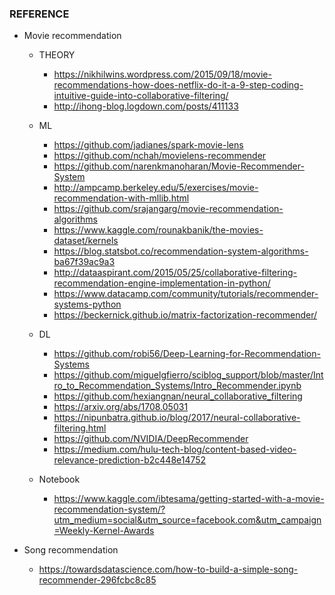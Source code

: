 ### REFERENCE

- Movie recommendation 
	- THEORY 
		- https://nikhilwins.wordpress.com/2015/09/18/movie-recommendations-how-does-netflix-do-it-a-9-step-coding-intuitive-guide-into-collaborative-filtering/
		- http://ihong-blog.logdown.com/posts/411133
	- ML 
		- https://github.com/jadianes/spark-movie-lens
		- https://github.com/nchah/movielens-recommender
		- https://github.com/narenkmanoharan/Movie-Recommender-System
		- http://ampcamp.berkeley.edu/5/exercises/movie-recommendation-with-mllib.html
		- https://github.com/srajangarg/movie-recommendation-algorithms
		- https://www.kaggle.com/rounakbanik/the-movies-dataset/kernels
		- https://blog.statsbot.co/recommendation-system-algorithms-ba67f39ac9a3
		- http://dataaspirant.com/2015/05/25/collaborative-filtering-recommendation-engine-implementation-in-python/
		- https://www.datacamp.com/community/tutorials/recommender-systems-python
		- https://beckernick.github.io/matrix-factorization-recommender/

	- DL
		- https://github.com/robi56/Deep-Learning-for-Recommendation-Systems
		- https://github.com/miguelgfierro/sciblog_support/blob/master/Intro_to_Recommendation_Systems/Intro_Recommender.ipynb
		- https://github.com/hexiangnan/neural_collaborative_filtering
		- https://arxiv.org/abs/1708.05031
		- https://nipunbatra.github.io/blog/2017/neural-collaborative-filtering.html
		- https://github.com/NVIDIA/DeepRecommender
		- https://medium.com/hulu-tech-blog/content-based-video-relevance-prediction-b2c448e14752

	- Notebook
		- https://www.kaggle.com/ibtesama/getting-started-with-a-movie-recommendation-system/?utm_medium=social&utm_source=facebook.com&utm_campaign=Weekly-Kernel-Awards


- Song recommendation

	- https://towardsdatascience.com/how-to-build-a-simple-song-recommender-296fcbc8c85


